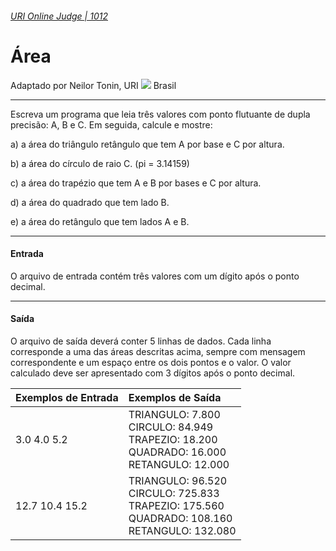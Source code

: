 ###### [URI Online Judge | 1012][1]
# Área
Adaptado por Neilor Tonin, URI ![][2] Brasil
***
Escreva um programa que leia três valores com ponto flutuante de dupla precisão: A, B e C. Em seguida, calcule e mostre:

a) a área do triângulo retângulo que tem A por base e C por altura. 

b) a área do círculo de raio C. (pi = 3.14159) 

c) a área do trapézio que tem A e B por bases e C por altura. 

d) a área do quadrado que tem lado B. 

e) a área do retângulo que tem lados A e B. 
***
#### Entrada
O arquivo de entrada contém três valores com um dígito após o ponto decimal.
***
#### Saída
O arquivo de saída deverá conter 5 linhas de dados. Cada linha corresponde a uma das áreas descritas acima, sempre com mensagem correspondente e um espaço entre os dois pontos e o valor. O valor calculado deve ser apresentado com 3 dígitos após o ponto decimal.

| Exemplos de Entrada                     | Exemplos de Saída                                                                                             |
| :-                                      | :-                                                                                                            |
| 3.0 4.0 5.2                             | TRIANGULO: 7.800 <br> CIRCULO: 84.949 <br> TRAPEZIO: 18.200 <br> QUADRADO: 16.000 <br> RETANGULO: 12.000      |
| 12.7 10.4 15.2                          | TRIANGULO: 96.520 <br> CIRCULO: 725.833 <br> TRAPEZIO: 175.560 <br> QUADRADO: 108.160 <br> RETANGULO: 132.080 |


[1]: https://www.urionlinejudge.com.br/judge/pt/problems/view/1012
[2]: https://urionlinejudge.r.worldssl.net/gallery/images/flags/br.gif